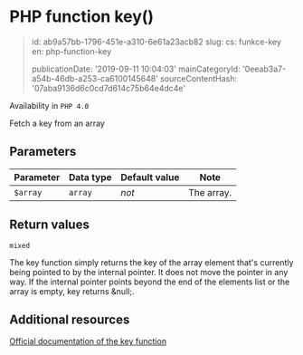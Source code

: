 PHP function key()
==================

> id: ab9a57bb-1796-451e-a310-6e61a23acb82
> slug:
> 	cs: funkce-key
> 	en: php-function-key
> 
> publicationDate: '2019-09-11 10:04:03'
> mainCategoryId: '0eeab3a7-a54b-46db-a253-ca6100145648'
> sourceContentHash: '07aba9136d6c0cd7d614c75b64e4dc4e'

Availability in `PHP 4.0`

Fetch a key from an array


Parameters
--------------

| Parameter | Data type | Default value | Note |
|-----|-----|-----|-----|
| `$array` | `array` | *not* | The array. |


Return values
----------------

`mixed`

The key function simply returns the
key of the array element that's currently being pointed to by the
internal pointer. It does not move the pointer in any way. If the
internal pointer points beyond the end of the elements list or the array is
empty, key returns &null;.

Additional resources
------------

[Official documentation of the key function](https://www.php.net/manual/en/function.key.php)
